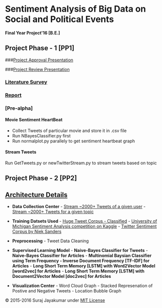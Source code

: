 # Sentiment Analysis of Big Data on Social and Political Events
**Final Year Project'16 [B.E.]**

Project Phase - 1 [PP1]
----------------------

###[Project Approval Presentation](https://github.com/suraj-jayakumar/capstoneproject/blob/master/PP1%20Project%20Approval/Project%20Review%20Presentation.pptx)

###[Project Review Presentation](https://github.com/suraj-jayakumar/capstoneproject/blob/master/PP1%20Project%20Approval/Project%20Review%20Presentation.pptx)

### [Literature Survey](https://github.com/suraj-jayakumar/capstoneproject/tree/master/PP1%20Literature%20Survey%20Review)

### [Report](https://github.com/suraj-jayakumar/capstoneproject/tree/master/PP1%20Report)

### [Pre-alpha]

#### Movie Sentiment HeartBeat
* Collect Tweets of particular movie and store it in .csv file
* Run NBayesClassifier.py first
* Run normalplot.py parallely to get sentiment heartbeat graph

#### Stream Tweets
Run GetTweets.py or newTwitterStream.py to stream tweets based on topic


Project Phase - 2 [PP2]
------------------------
## [Architecture Details](https://github.com/suraj-jayakumar/capstoneproject/blob/master/PP2%20src/T1.png)

* **Data Collection Center**
      - [Stream ~2000+ Tweets of a given user](https://github.com/suraj-jayakumar/capstoneproject/blob/master/PP2%20src/data_collection_center/StreamTweets.py)
      - [Stream ~2000+ Tweets for a given topic](https://github.com/suraj-jayakumar/capstoneproject/blob/master/PP2%20src/data_collection_center/TweetsByTopic.py)

* **Training Datsets Used**
      - [Huge Tweet Corpus - Classified](http://help.sentiment140.com/for-students/)
      - [University of Michigan Sentiment Analysis competition on Kaggle](https://inclass.kaggle.com/c/si650winter11)
      - [Twitter Sentiment Corpus by Niek Sanders](http://www.sananalytics.com/lab/twitter-sentiment/)

* **Preprocessing**
      - Tweet Data Cleaning     
* **Supervised Learning Model**
      - **Naive-Bayes Classifier for Tweets**
      - **Naive-Bayes Classifier for Articles**
      - **Multinomial Baysian Classifier using Term Frequency - Inverse Document Frequency [TF-IDF]  for Articles**
      - **Long Short Term Memory [LSTM] with Word2Vector Model [word2vec]  for Articles**
      - **Long Short Term Memory [LSTM] with Document2Vector Model [doc2vec]  for Articles**
* **Visualization Center**
      - Word Cloud Graph
      - Stacked Represenation of Postive and Negative Tweets
      - Location Bubble Graph


&copy; 2015-2016 Suraj Jayakumar under [MIT License](https://github.com/suraj-jayakumar/capstoneproject/blob/master/LICENSE.txt "Title") 
